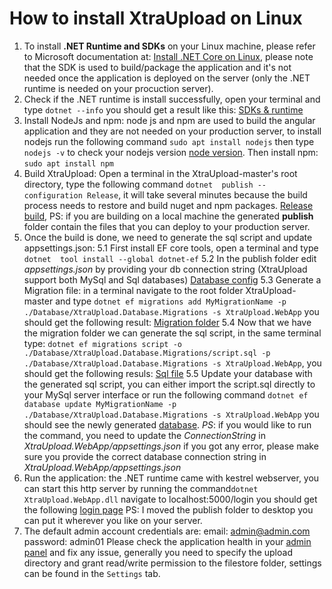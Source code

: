 # How to install XtraUpload on Linux

 1. To install **.NET Runtime and SDKs** on your Linux machine, please refer to Microsoft documentation at:
[Install .NET Core on Linux](https://docs.microsoft.com/en-us/dotnet/core/install/linux), please note that the SDK is used to build/package the application and it's not needed once the application is deployed on the server (only the .NET runtime is needed on your procuction server).
 2. Check if the .NET runtime is install successfully, open your terminal and type `dotnet --info` you should get a result like this:
[SDKs & runtime](https://photos.google.com/share/AF1QipOPxqzGwFwxSRmboRJUBE5V2AJStsU_-hoOhFZZb9dcnsbZXqHZceZDCr9T1eulRg/photo/AF1QipN76ujJrqiwJW250M7Ioh_6yyMAljXqyTSdubX8?key=TXRBSTNLbW9UUktYRVhsSjJFRVFkc2V2NFFRT1ZB)
 3. Install NodeJs and npm: node js and npm are used to build the angular application and they are not needed on your production server, to install nodejs run the following command `sudo apt install nodejs` then type `nodejs -v` to check your nodejs version [node version](https://photos.app.goo.gl/tvLbAGkMuz5AXCnp7).
 Then install npm: `sudo apt install npm`
 4. Build XtraUpload: Open a terminal in the XtraUpload-master's root directory, type the following command `dotnet  publish --configuration Release`, it will take several minutes because the build process needs to restore and build nuget and npm packages. [Release build](https://photos.app.goo.gl/hA8q1Fw8iZL5NwjD9), 
 PS: if you are building on a local machine the generated **publish** folder contain the files that you can deploy to your production server.
5. Once the build is done, we need to generate the sql script and update appsettings.json:
 5.1 First install EF core tools, open a terminal and type `dotnet  tool install --global dotnet-ef`
 5.2 In the publish folder edit *appsettings.json* by providing your db connection string (XtraUpload support both MySql and Sql databases) [Database config](https://photos.app.goo.gl/fqz4A5WC5Yrhb1Z38)
 5.3 Generate a Migration file: in a terminal navigate to the root folder XtraUpload-master and type 
 `dotnet ef migrations add MyMigrationName -p ./Database/XtraUpload.Database.Migrations -s XtraUpload.WebApp` you should get the following result:  [Migration folder](https://photos.app.goo.gl/4GoWuAocxoKHYVLw8)
 5.4 Now that we have the migration folder we can generate the sql script, in the same terminal type: `dotnet ef migrations script -o ./Database/XtraUpload.Database.Migrations/script.sql -p ./Database/XtraUpload.Database.Migrations -s XtraUpload.WebApp`, you should get the following resuls: [Sql file](https://photos.app.goo.gl/cJgnnNq3nxwaLhvCA)
 5.5 Update your database with the generated sql script, you can either import the script.sql directly to your MySql server interface or run the following command 
 `dotnet ef database update MyMigrationName -p ./Database/XtraUpload.Database.Migrations -s XtraUpload.WebApp` you should see the newly generated  [database](https://photos.app.goo.gl/z5XZvwgKRb4KBzaW9).
 *PS*: if you would like to run the command, you need to update the *ConnectionString* in *XtraUpload.WebApp/appsettings.json*
 if you got any error, please make sure you provide the correct database connection string in _XtraUpload.WebApp/appsettings.json_
 6. Run the application: the .NET runtime came with kestrel webserver, you can start  this http server by running the command`dotnet XtraUpload.WebApp.dll` navigate to localhost:5000/login you should get the following [login page](https://photos.app.goo.gl/TLerv4DRMrUU9tgZ8) 
PS: I moved the publish folder to desktop you can put it wherever you like on your server.
7. The default admin account credentials are:
	email: admin@admin.com
	password: admin01
	Please check the application health in your [admin panel](https://photos.app.goo.gl/1tqTDfphSde14zSf8) 
	and fix any issue, generally you need to specify the upload directory and grant read/write permission to 	the filestore folder, settings can be found in the `Settings` tab.
